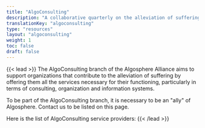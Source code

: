 ```yaml
---
title: "AlgoConsulting"
description: "A collaborative quarterly on the alleviation of suffering"
translationKey: "algoconsulting"
type: "resources"
layout: "algoconsulting"
weight: 1
toc: false
draft: false
---
```


{{< lead >}}
The AlgoConsulting branch of the Algosphere Alliance aims to support organizations that contribute to the alleviation of suffering by offering them all the services necessary for their functioning, particularly in terms of consulting, organization and information systems.

To be part of the AlgoConsulting branch, it is necessary to be an "ally" of Algosphere. Contact us to be listed on this page.

Here is the list of AlgoConsulting service providers:
{{< /lead >}}
